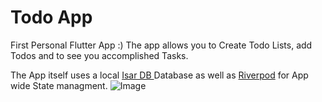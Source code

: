 # Todo App

First Personal Flutter App :)
The app allows you to Create Todo Lists, add Todos and to see you accomplished Tasks.

The App itself uses a local [Isar DB ](https://isar.dev/de/) Database as well as [Riverpod](https://riverpod.dev/de/) for App wide State managment.
![Image](./readme-images/Simulator%20Screenshot%20-%20iPhone%2014%20Pro%20Max%20-%202023-06-06%20at%2012.01.16.png|200)

